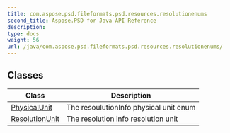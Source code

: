 ```yaml
---
title: com.aspose.psd.fileformats.psd.resources.resolutionenums
second_title: Aspose.PSD for Java API Reference
description: 
type: docs
weight: 56
url: /java/com.aspose.psd.fileformats.psd.resources.resolutionenums/
---
```



## Classes

| Class | Description |
| --- | --- |
| [PhysicalUnit](../com.aspose.psd.fileformats.psd.resources.resolutionenums/physicalunit) | The resoulutionInfo physical unit enum |
| [ResolutionUnit](../com.aspose.psd.fileformats.psd.resources.resolutionenums/resolutionunit) | The resolution info resolution unit |
